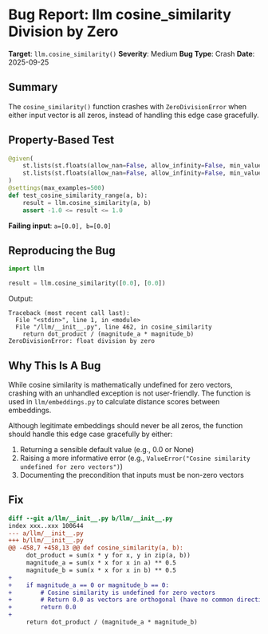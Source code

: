 # Bug Report: llm cosine_similarity Division by Zero

**Target**: `llm.cosine_similarity()`
**Severity**: Medium
**Bug Type**: Crash
**Date**: 2025-09-25

## Summary

The `cosine_similarity()` function crashes with `ZeroDivisionError` when either input vector is all zeros, instead of handling this edge case gracefully.

## Property-Based Test

```python
@given(
    st.lists(st.floats(allow_nan=False, allow_infinity=False, min_value=-1e10, max_value=1e10), min_size=1),
    st.lists(st.floats(allow_nan=False, allow_infinity=False, min_value=-1e10, max_value=1e10), min_size=1)
)
@settings(max_examples=500)
def test_cosine_similarity_range(a, b):
    result = llm.cosine_similarity(a, b)
    assert -1.0 <= result <= 1.0
```

**Failing input**: `a=[0.0], b=[0.0]`

## Reproducing the Bug

```python
import llm

result = llm.cosine_similarity([0.0], [0.0])
```

Output:
```
Traceback (most recent call last):
  File "<stdin>", line 1, in <module>
  File "/llm/__init__.py", line 462, in cosine_similarity
    return dot_product / (magnitude_a * magnitude_b)
ZeroDivisionError: float division by zero
```

## Why This Is A Bug

While cosine similarity is mathematically undefined for zero vectors, crashing with an unhandled exception is not user-friendly. The function is used in `llm/embeddings.py` to calculate distance scores between embeddings.

Although legitimate embeddings should never be all zeros, the function should handle this edge case gracefully by either:
1. Returning a sensible default value (e.g., 0.0 or None)
2. Raising a more informative error (e.g., `ValueError("Cosine similarity undefined for zero vectors")`)
3. Documenting the precondition that inputs must be non-zero vectors

## Fix

```diff
diff --git a/llm/__init__.py b/llm/__init__.py
index xxx..xxx 100644
--- a/llm/__init__.py
+++ b/llm/__init__.py
@@ -458,7 +458,13 @@ def cosine_similarity(a, b):
     dot_product = sum(x * y for x, y in zip(a, b))
     magnitude_a = sum(x * x for x in a) ** 0.5
     magnitude_b = sum(x * x for x in b) ** 0.5
+
+    if magnitude_a == 0 or magnitude_b == 0:
+        # Cosine similarity is undefined for zero vectors
+        # Return 0.0 as vectors are orthogonal (have no common direction)
+        return 0.0
+
     return dot_product / (magnitude_a * magnitude_b)
```